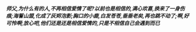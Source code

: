 ***师父,为什么有的人,不再相信爱情了呢?以前也是相信的,满心欢喜,换来了一身伤痕;海誓山盟,化成了灰烬泡影;胸口的小鹿,白发苍苍,垂垂老矣,再也跳不动了;啊,好可怜啊;放心吧,他们还是还是相信爱情的,只是不相信自己会遇到而已***